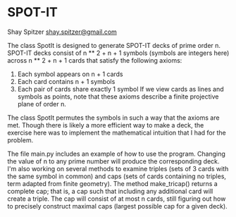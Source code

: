 # SPOT-IT
Shay Spitzer
shay.spitzer@gmail.com

The class SpotIt is designed to generate SPOT-IT decks of prime order n. SPOT-IT decks consist of
n ** 2 + n + 1 symbols (symbols are integers here) across n ** 2 + n + 1 cards that satisfy the following axioms:
1. Each symbol appears on n + 1 cards
2. Each card contains n + 1 symbols
3. Each pair of cards share exactly 1 symbol
If we view cards as lines and symbols as points, note that these axioms describe a finite projective plane of order n.

The class SpotIt permutes the symbols in such a way that the axioms are met. Though there is likely a more efficient way
to make a deck, the exercise here was to implement the mathematical intuition that I had for the problem.

The file main.py includes an example of how to use the program. Changing the value of n to any prime number will
produce the corresponding deck. I'm also working on several methods to examine triples (sets of 3 cards with the same
symbol in common) and caps (sets of cards containing no triples, term adapted from finite geometry). The method
make_tricap() returns a complete cap; that is, a cap such that including any additional card will create a triple.
The cap will consist of at most n cards, still figuring out how to precisely construct maximal caps (largest possible 
cap for a given deck).
